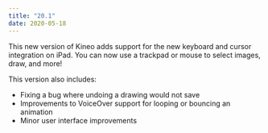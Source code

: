```yaml
---
title: "20.1"
date: 2020-05-18
---
```


This new version of Kineo adds support for the new keyboard and cursor integration on iPad. You can now use a trackpad or mouse to select images, draw, and more!

This version also includes:

- Fixing a bug where undoing a drawing would not save
- Improvements to VoiceOver support for looping or bouncing an animation
- Minor user interface improvements
